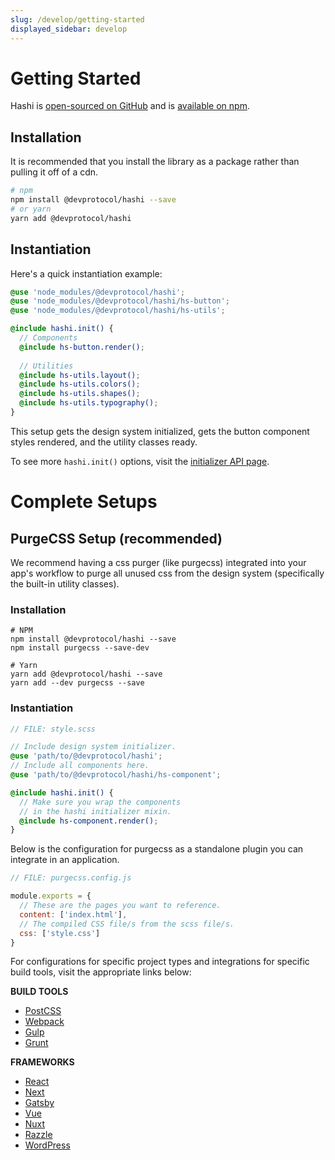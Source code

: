 ```yaml
---
slug: /develop/getting-started
displayed_sidebar: develop
---
```

# Getting Started
Hashi is [open-sourced on GitHub](https://github.com/dev-protocol/hashi-web) and is [available on npm](https://www.npmjs.com/package/@devprotocol/hashi).

## Installation
It is recommended that you install the library as a package rather than pulling it off of a cdn.
```sh
# npm
npm install @devprotocol/hashi --save
# or yarn
yarn add @devprotocol/hashi
```

## Instantiation
Here's a quick instantiation example:
```scss
@use 'node_modules/@devprotocol/hashi';
@use 'node_modules/@devprotocol/hashi/hs-button';
@use 'node_modules/@devprotocol/hashi/hs-utils';

@include hashi.init() {
  // Components
  @include hs-button.render();
  
  // Utilities
  @include hs-utils.layout();
  @include hs-utils.colors();
  @include hs-utils.shapes();
  @include hs-utils.typography();
}
```
This setup gets the design system initialized, gets the button component styles rendered, and the utility classes ready.

To see more `hashi.init()` options, visit the [initializer API page](../api/initializer.md).

# Complete Setups
## PurgeCSS Setup (recommended)
We recommend having a css purger (like purgecss) integrated into your app's workflow to purge all unused css from the design system (specifically the built-in utility classes).

### Installation
```shell
# NPM
npm install @devprotocol/hashi --save
npm install purgecss --save-dev

# Yarn
yarn add @devprotocol/hashi --save
yarn add --dev purgecss --save
```

### Instantiation
```scss
// FILE: style.scss

// Include design system initializer.
@use 'path/to/@devprotocol/hashi';
// Include all components here.
@use 'path/to/@devprotocol/hashi/hs-component';

@include hashi.init() {
  // Make sure you wrap the components 
  // in the hashi initializer mixin.
  @include hs-component.render();
}
```
Below is the configuration for purgecss as a standalone plugin you can integrate in an application.
```javascript
// FILE: purgecss.config.js

module.exports = {
  // These are the pages you want to reference.
  content: ['index.html'],
  // The compiled CSS file/s from the scss file/s.
  css: ['style.css']
}
```
For configurations for specific project types and integrations for specific build tools, visit the appropriate links below:

**BUILD TOOLS**
- [PostCSS](https://purgecss.com/plugins/postcss.html)
- [Webpack](https://purgecss.com/plugins/webpack.html)
- [Gulp](https://purgecss.com/plugins/gulp.html)
- [Grunt](https://purgecss.com/plugins/grunt.html)

**FRAMEWORKS**
- [React](https://purgecss.com/guides/react.html)
- [Next](https://purgecss.com/guides/next.html)
- [Gatsby](https://purgecss.com/guides/gatsby.html)
- [Vue](https://purgecss.com/guides/vue.html)
- [Nuxt](https://purgecss.com/guides/nuxt.html)
- [Razzle](https://purgecss.com/guides/razzle.html)
- [WordPress](https://purgecss.com/guides/wordpress.html)